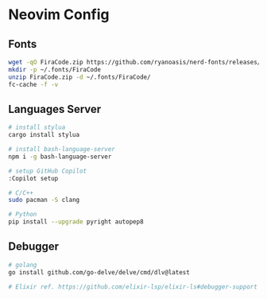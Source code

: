 # Neovim Config

## Fonts

```bash
wget -qO FiraCode.zip https://github.com/ryanoasis/nerd-fonts/releases/download/v2.1.0/FiraCode.zip
mkdir -p ~/.fonts/FiraCode
unzip FiraCode.zip -d ~/.fonts/FiraCode/
fc-cache -f -v
```

## Languages Server

```bash
# install stylua
cargo install stylua

# install bash-language-server
npm i -g bash-language-server

# setup GitHub Copilot
:Copilot setup

# C/C++
sudo pacman -S clang

# Python
pip install --upgrade pyright autopep8
```

## Debugger

```bash
# golang
go install github.com/go-delve/delve/cmd/dlv@latest

# Elixir ref. https://github.com/elixir-lsp/elixir-ls#debugger-support
```
